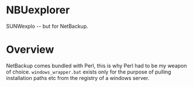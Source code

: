 NBUexplorer
===========

SUNWexplo -- but for NetBackup.

# Overview

NetBackup comes bundled with Perl, this is why Perl had to be my weapon of choice. `windows_wrapper.bat` exists only for the purpose of pulling installation paths etc from the registry of a windows server.
